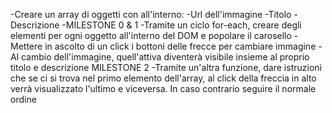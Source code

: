 <!-- Consegna: -->
<!-- Dato un array di oggetti letterali con:
 - url dell’immagine
 - titolo
 - descrizione
Creare un carosello come nella foto allegata.
Milestone 0:
Analizzate l'html statico (è una base da cui partire) del carosello per comprenderne al meglio la struttura da manipolare.
Milestone 1:
Ora rimuoviamo i contenuti statici e usiamo l’array di oggetti letterali per popolare dinamicamente il carosello.
Al click dell'utente sulle frecce , l'immagine attiva diventerà visibile e dovremo aggiungervi titolo e testo.
Milestone 2:
Aggiungere il **ciclo infinito** del carosello. Ovvero se la miniatura attiva è la prima e l'utente clicca la freccia verso l'alto, la miniatura che deve attivarsi sarà l'ultima e viceversa per l'ultima miniatura se l'utente clicca la freccia verso il basso.
BONUS 1:
Aggiungere le thumbnails (sottoforma di miniatura) ed al click attivare l’immagine corrispondente.
BONUS 2:
Aggiungere funzionalità di autoplay: dopo un certo periodo di tempo (3 secondi) l’immagine attiva dovrà cambiare alla successiva.
BONUS 3:
Aggiungere bottoni di start/stop e di inversione del meccanismo di autoplay. -->

<!-- Risoluzione del problema: -->

-Creare un array di oggetti con  all'interno:
    -Url dell'immagine
    -Titolo
    -Descrizione
-MILESTONE 0 & 1
    -Tramite un ciclo for-each, creare degli elementi per ogni oggetto all'interno del DOM e popolare il carosello
    -Mettere in ascolto di un click i bottoni delle frecce per cambiare immagine
        -Al cambio dell'immagine, quell'attiva diventerà visibile insieme al proprio titolo e descrizione
MILESTONE 2
    -Tramite un'altra funzione, dare istruzioni che se ci si trova nel primo elemento dell'array, al click della freccia in alto verrà visualizzato l'ultimo e viceversa. In caso contrario seguire il normale ordine